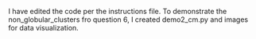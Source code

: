 I have edited the code per the instructions file. To demonstrate the non_globular_clusters fro question 6, I created demo2_cm.py and images for data visualization.
